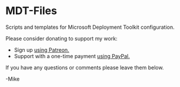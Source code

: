 # MDT-Files

Scripts and templates for Microsoft Deployment Toolkit configuration.

Please consider donating to support my work:

* Sign up [using Patreon.](https://www.patreon.com/mikegalvin)
* Support with a one-time payment [using PayPal.](https://www.paypal.me/digressive)

If you have any questions or comments please leave them below.

-Mike

